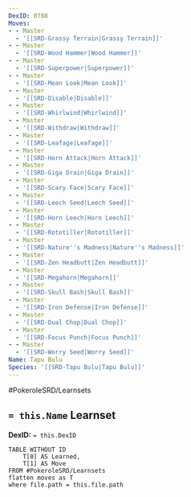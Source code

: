 ```yaml
---
DexID: 0788
Moves:
- - Master
  - '[[SRD-Grassy Terrain|Grassy Terrain]]'
- - Master
  - '[[SRD-Wood Hammer|Wood Hammer]]'
- - Master
  - '[[SRD-Superpower|Superpower]]'
- - Master
  - '[[SRD-Mean Look|Mean Look]]'
- - Master
  - '[[SRD-Disable|Disable]]'
- - Master
  - '[[SRD-Whirlwind|Whirlwind]]'
- - Master
  - '[[SRD-Withdraw|Withdraw]]'
- - Master
  - '[[SRD-Leafage|Leafage]]'
- - Master
  - '[[SRD-Horn Attack|Horn Attack]]'
- - Master
  - '[[SRD-Giga Drain|Giga Drain]]'
- - Master
  - '[[SRD-Scary Face|Scary Face]]'
- - Master
  - '[[SRD-Leech Seed|Leech Seed]]'
- - Master
  - '[[SRD-Horn Leech|Horn Leech]]'
- - Master
  - '[[SRD-Rototiller|Rototiller]]'
- - Master
  - '[[SRD-Nature''s Madness|Nature''s Madness]]'
- - Master
  - '[[SRD-Zen Headbutt|Zen Headbutt]]'
- - Master
  - '[[SRD-Megahorn|Megahorn]]'
- - Master
  - '[[SRD-Skull Bash|Skull Bash]]'
- - Master
  - '[[SRD-Iron Defense|Iron Defense]]'
- - Master
  - '[[SRD-Dual Chop|Dual Chop]]'
- - Master
  - '[[SRD-Focus Punch|Focus Punch]]'
- - Master
  - '[[SRD-Worry Seed|Worry Seed]]'
Name: Tapu Bulu
Species: '[[SRD-Tapu Bulu|Tapu Bulu]]'
---
```


#PokeroleSRD/Learnsets

## `= this.Name` Learnset

**DexID:** `= this.DexID`

```dataview
TABLE WITHOUT ID
    T[0] AS Learned,
    T[1] AS Move
FROM #PokeroleSRD/Learnsets
flatten moves as T
where file.path = this.file.path
```
